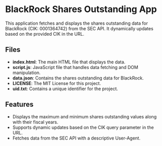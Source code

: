 # BlackRock Shares Outstanding App

This application fetches and displays the shares outstanding data for BlackRock (CIK: 0001364742) from the SEC API. It dynamically updates based on the provided CIK in the URL.

## Files
- **index.html**: The main HTML file that displays the data.
- **script.js**: JavaScript file that handles data fetching and DOM manipulation.
- **data.json**: Contains the shares outstanding data for BlackRock.
- **LICENSE**: The MIT License for this project.
- **uid.txt**: Contains a unique identifier for the project.

## Features
- Displays the maximum and minimum shares outstanding values along with their fiscal years.
- Supports dynamic updates based on the CIK query parameter in the URL.
- Fetches data from the SEC API with a descriptive User-Agent.
